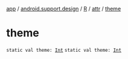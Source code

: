 [app](../../../index.md) / [android.support.design](../../index.md) / [R](../index.md) / [attr](index.md) / [theme](.)

# theme

`static val theme: `[`Int`](https://kotlinlang.org/api/latest/jvm/stdlib/kotlin/-int/index.html)
`static val theme: `[`Int`](https://kotlinlang.org/api/latest/jvm/stdlib/kotlin/-int/index.html)